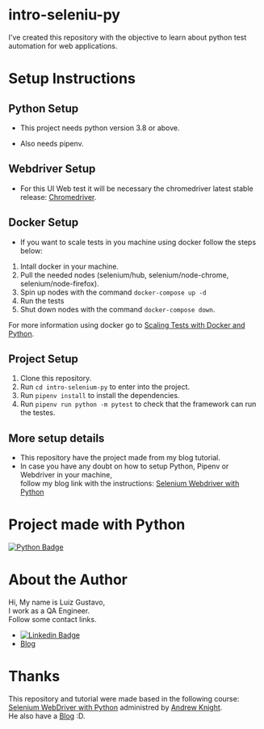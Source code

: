# intro-seleniu-py

I've created this repository with the objective to learn about python test automation for web applications.

# Setup Instructions

## Python Setup

- This project needs python version 3.8 or above.

- Also needs pipenv.

## Webdriver Setup

- For this UI Web test it will be necessary the chromedriver latest stable release:
[Chromedriver](https://chromedriver.chromium.org/home).

## Docker Setup

- If you want to scale tests in you machine using docker follow the steps below:
1. Intall docker in your machine.
3. Pull the needed nodes (selenium/hub, selenium/node-chrome, selenium/node-firefox).
4. Spin up nodes with the command `docker-compose up -d`
5. Run the tests
6. Shut down nodes with the command `docker-compose down`.

For more information using docker go to
[Scaling Tests with Docker and Python](https://luizdeaguiar.com.br/2022/05/11/scaling-tests-with-docker-and-python/).

## Project Setup

1. Clone this repository.
2. Run `cd intro-selenium-py` to enter into the project.
3. Run `pipenv install` to install the dependencies.
4. Run `pipenv run python -m pytest` to check that the framework can run the testes.

## More setup details

- This repository have the project made from my blog tutorial.
- In case you have any doubt on how to setup Python, Pipenv or Webdriver in your machine,\
follow my blog link with the instructions: [Selenium Webdriver with Python](https://luizdeaguiar.com.br)

# Project made with Python

[![Python Badge](https://img.shields.io/badge/Python-3776AB?style=for-the-badge&logo=python&logoColor=white)](https://www.python.org/)

# About the Author
Hi, My name is Luiz Gustavo,\
I work as a QA Engineer.\
Follow some contact links.

- [![Linkedin Badge](https://img.shields.io/badge/-LinkedIn-blue?style=flat-square&logo=Linkedin&logoColor=white)](https://www.linkedin.com/in/luizgustavor/)
- [Blog](https://luizdeaguiar.com.br)

# Thanks

This repository and tutorial were made based in the following course:\
[Selenium WebDriver with Python](https://testautomationu.applitools.com/selenium-webdriver-python-tutorial/)
administred by [Andrew Knight](https://www.linkedin.com/in/andrew-leland-knight/).\
He also have a [Blog](https://automationpanda.com/) :D.